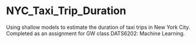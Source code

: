# NYC_Taxi_Trip_Duration

Using shallow models to estimate the duration of taxi trips in New York City.  Completed as an assignment for GW class DATS6202: Machine Learning.
